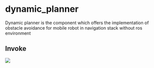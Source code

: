 # dynamic_planner

Dynamic planner is the component which offers the implementation of obstacle avoidance for mobile robot in navigation stack without ros environment  
  
## Invoke  
![](https://github.com/wangzhao9562/dynamic_planner/blob/master/assets/DynamicPlannerInterfaceInvoke.png)   
